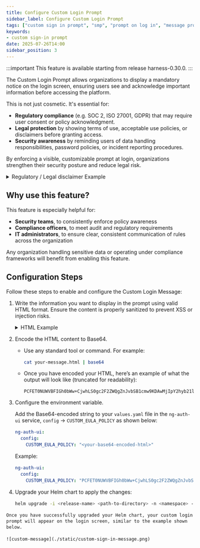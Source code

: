 ```yaml
---
title: Configure Custom Login Prompt
sidebar_label: Configure Custom Login Prompt
tags: ["custom sign in prompt", "smp", "prompt on log in", "message prompt"]
keywords: 
- custom sign-in prompt
date: 2025-07-26T14:00
sidebar_position: 3
---
```


<!--Pre-requistics-->

:::important
    This feature is available starting from release harness-0.30.0. 
:::

<!--Introduction: what is customizable login message, why it is needed-->

The Custom Login Prompt allows organizations to display a mandatory notice on the login screen, ensuring users see and acknowledge important information before accessing the platform.

This is not just cosmetic. It's essential for:

* **Regulatory compliance** (e.g. SOC 2, ISO 27001, GDPR) that may require user consent or policy acknowledgment.
* **Legal protection** by showing terms of use, acceptable use policies, or disclaimers before granting access.
* **Security awareness** by reminding users of data handling responsibilities, password policies, or incident reporting procedures.

By enforcing a visible, customizable prompt at login, organizations strengthen their security posture and reduce legal risk.

<details>
    <summary>Regulatory / Legal disclaimer Example</summary>
        <p>
            You are accessing a U.S. Government (USG) Information System (IS) that is provided for USG-authorized use only.

            By using this IS (which includes any device attached to this IS), you consent to the following conditions:

            -The USG routinely intercepts and monitors communications on this IS for purposes including, but not limited to, penetration testing, COMSEC monitoring, network operations and defense, personnel misconduct (PM), law enforcement (LE), and counterintelligence (CI) investigations.

            -At any time, the USG may inspect and seize data stored on this IS.

            -Communications using, or data stored on, this IS are not private, are subject to routine monitoring, interception, and search, and may be disclosed or used for any USG-authorized purpose.

            -This IS includes security measures (e.g., authentication and access controls) to protect USG interests--not for your personal benefit or privacy.

            -Notwithstanding the above, using this IS does not constitute consent to PM, LE or CI investigative searching or monitoring of the content of privileged communications, or work product, related to personal representation or services by attorneys, psychotherapists, or clergy, and their assistants. Such communications and work products are private and confidential. See User Agreement for details.
        </p>
</details>


## Why use this feature?

This feature is especially helpful for:

* **Security teams**, to consistently enforce policy awareness
* **Compliance officers**, to meet audit and regulatory requirements
* **IT administrators**, to ensure clear, consistent communication of rules across the organization

Any organization handling sensitive data or operating under compliance frameworks will benefit from enabling this feature.

<!--configuration steps: how to enable this sign-in message-->

## Configuration Steps

Follow these steps to enable and configure the Custom Login Message:

1. Write the information you want to display in the prompt using valid HTML format. Ensure the content is properly sanitized to prevent XSS or injection risks.

    <details>
        <summary>HTML Example</summary>
        <p>
        ```html
        <!DOCTYPE html>
        <html>
        <head>
            <style>.container{display:flex;align-items:center;background-color:#fff;padding:10px}.logo{width:200px;height:59px;margin-right:13px}.us-gov-banner{font-weight:700;font-size:7.5pt}</style>
        </head>
        <body>
            <div class="container">
                <img src="https://i.ibb.co/Xk5FbpxQ/67c1e03a825964d3fc83ba66-harness-logo.jpg" alt="Logo" class="logo">
                <div class="us-gov-banner">You are accessing an [Organization Name] information system. This includes any device, network, or storage connected to this system.
                    Authorized use only. Unauthorized or improper use may result in disciplinary action, civil, or criminal penalties.
                    By using this system, you consent to the following:
                    No reasonable expectation of privacy. All data and communications may be monitored, intercepted, or seized.
                    Do not process sensitive or classified information without proper authorization.
                </div>
            </div>
        </body>
        </html>
        ```
        </p>
    </details>    
    

2. Encode the HTML content to Base64.

    - Use any standard tool or command. For example:

        ```bash
        cat your-message.html | base64
        ```
    - Once you have encoded your HTML, here’s an example of what the output will look like (truncated for readability):

        ```base64
        PCFET0NUWVBFIGh0bWw+CjwhLS0gc2F2ZWQgZnJvbSB1cmw9KDAwMjIpY2hyb21lOi8vbmV3LXRhYi1wYWdl...
        ```    

3. Configure the environment variable.

   Add the Base64-encoded string to your `values.yaml` file in the `ng-auth-ui` service, `config` → `CUSTOM_EULA_POLICY` as shown below:

    ```yaml
    ng-auth-ui:
      config:
        CUSTOM_EULA_POLICY: "<your-base64-encoded-html>"
    ```

    Example:

    ```yaml
    ng-auth-ui:
      config:
        CUSTOM_EULA_POLICY: "PCFET0NUWVBFIGh0bWw+CjwhLS0gc2F2ZWQgZnJvbSB1cmw9KDAwMjIpY2hyb21lOi8vbmV3LXRhYi1wYWdlLyAtLT4KPGh0bWwgZGlyPSJsdHIiIGxhbmc9ImVuIiBjbGFzcz0iIiBsYXp5LWxvYWRlZD0idHJ1ZSI+PGhlYWQ..."
    ```

4. Upgrade your Helm chart to apply the changes:

   ```bash
   helm upgrade -i <release-name> <path-to-directory> -n <namespace> -f values.yaml
   ```

<!--Working snapshot-->

    Once you have successfully upgraded your Helm chart, your custom login prompt will appear on the login screen, similar to the example shown below.

    ![custom-message](./static/custom-sign-in-message.png)

<!--Working snapshot-->

